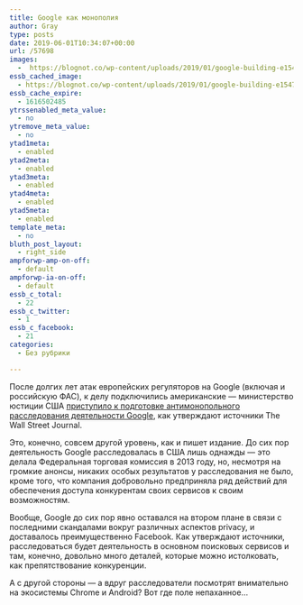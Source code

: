```yaml
---
title: Google как монополия
author: Gray
type: posts
date: 2019-06-01T10:34:07+00:00
url: /57698
images:
  -  https://blognot.co/wp-content/uploads/2019/01/google-building-e1547686917833.jpg
essb_cached_image:
  - https://blognot.co/wp-content/uploads/2019/01/google-building-e1547686917833.jpg
essb_cache_expire:
  - 1616502485
ytrssenabled_meta_value:
  - no
ytremove_meta_value:
  - no
ytad1meta:
  - enabled
ytad2meta:
  - enabled
ytad3meta:
  - enabled
ytad4meta:
  - enabled
ytad5meta:
  - enabled
template_meta:
  - no
bluth_post_layout:
  - right_side
ampforwp-amp-on-off:
  - default
ampforwp-ia-on-off:
  - default
essb_c_total:
  - 22
essb_c_twitter:
  - 1
essb_c_facebook:
  - 21
categories:
  - Без рубрики

---
```








После долгих лет атак европейских регуляторов на Google (включая и российскую ФАС), к делу подключились американские — министерство юстиции США [приступило к подготовке антимонопольного расследования деятельности Google][1], как утверждают источники The Wall Street Journal.

Это, конечно, совсем другой уровень, как и пишет издание. До сих пор деятельность Google расследовалась в США лишь однажды — это делала Федеральная торговая комиссия в 2013 году, но, несмотря на громкие анонсы, никаких особых результатов у расследования не было, кроме того, что компания добровольно предприняла ряд действий для обеспечения доступа конкурентам своих сервисов к своим возможностям.

Вообще, Google до сих пор явно оставался на втором плане в связи с последними скандалами вокруг различных аспектов privacy, и доставалось преимущественно Facebook. Как утверждают источники, расследоваться будет деятельность в основном поисковых сервисов и там, конечно, довольно много деталей, которые можно истолковать, как препятствование конкуренции. 

А с другой стороны — а вдруг расследователи посмотрят внимательно на экосистемы Chrome и Android? Вот где поле непаханное…

 [1]: https://www.wsj.com/articles/justice-department-is-preparing-antitrust-investigation-of-google-11559348795